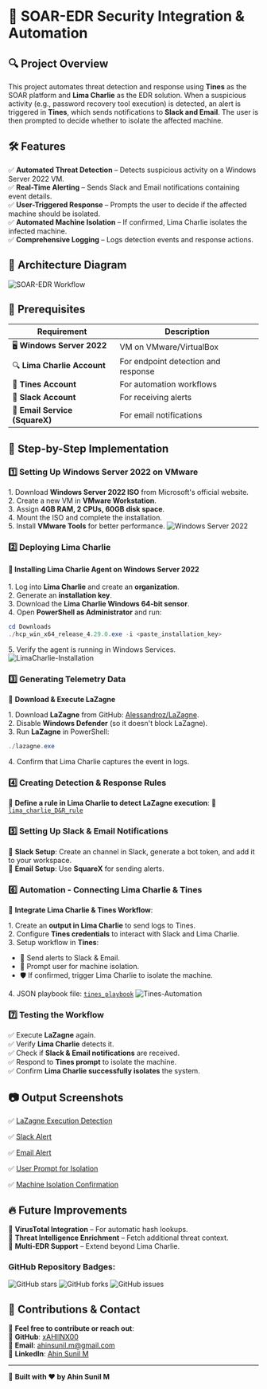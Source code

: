 # 🚀 SOAR-EDR Security Integration & Automation

## 🔍 Project Overview
This project automates threat detection and response using **Tines** as the SOAR platform and **Lima Charlie** as the EDR solution. When a suspicious activity (e.g., password recovery tool execution) is detected, an alert is triggered in **Tines**, which sends notifications to **Slack and Email**. The user is then prompted to decide whether to isolate the affected machine.

## 🛠 Features
✅ **Automated Threat Detection** – Detects suspicious activity on a Windows Server 2022 VM.  
✅ **Real-Time Alerting** – Sends Slack and Email notifications containing event details.  
✅ **User-Triggered Response** – Prompts the user to decide if the affected machine should be isolated.  
✅ **Automated Machine Isolation** – If confirmed, Lima Charlie isolates the infected machine.  
✅ **Comprehensive Logging** – Logs detection events and response actions.

## 📌 Architecture Diagram
![SOAR-EDR Workflow](https://github.com/user-attachments/assets/c81de9e0-f78e-4b27-8018-c4cef2012d78)

## 🔧 Prerequisites
| Requirement               | Description                                        |
|---------------------------|----------------------------------------------------|
| 🖥 **Windows Server 2022** | VM on VMware/VirtualBox                           |
| 🔍 **Lima Charlie Account** | For endpoint detection and response              |
| 🤖 **Tines Account**       | For automation workflows                         |
| 📩 **Slack Account**       | For receiving alerts                             |
| 📧 **Email Service (SquareX)** | For email notifications                     |


## 🚀 Step-by-Step Implementation

### 1️⃣ Setting Up Windows Server 2022 on VMware
1️. Download **Windows Server 2022 ISO** from Microsoft's official website.  
2️. Create a new VM in **VMware Workstation**.  
3️. Assign **4GB RAM, 2 CPUs, 60GB disk space**.  
4️. Mount the ISO and complete the installation.  
5️. Install **VMware Tools** for better performance.
![Windows Server 2022](https://github.com/user-attachments/assets/8a19edcc-bad9-4d5e-9276-f735be44c02a)

### 2️⃣ Deploying Lima Charlie
#### 🔹 Installing Lima Charlie Agent on Windows Server 2022
1️. Log into **Lima Charlie** and create an **organization**.  
2️. Generate an **installation key**.  
3️. Download the **Lima Charlie Windows 64-bit sensor**.  
4️. Open **PowerShell as Administrator** and run:  
   ```powershell
   cd Downloads
   ./hcp_win_x64_release_4.29.0.exe -i <paste_installation_key>
   ```
5️. Verify the agent is running in Windows Services.
![LimaCharlie-Installation](https://github.com/user-attachments/assets/0700bcf4-b283-41f2-bf13-0acdcb896b7b)

### 3️⃣ Generating Telemetry Data
🔹 **Download & Execute LaZagne**

1️. Download **LaZagne** from GitHub: [Alessandroz/LaZagne](https://github.com/Alessandroz/LaZagne).  
2️. Disable **Windows Defender** (so it doesn't block LaZagne).  
3️. Run **LaZagne** in PowerShell:
   ```powershell
   ./lazagne.exe
   ```
4️. Confirm that Lima Charlie captures the event in logs.

### 4️⃣ Creating Detection & Response Rules
📌 **Define a rule in Lima Charlie to detect LaZagne execution**:
🔗 [`lima_charlie_D&R_rule`](https://github.com/xAHIINX00/SOAR-EDR-Automation/blob/main/Rules/lima_charlie_D%26R_rule.json)

### 5️⃣ Setting Up Slack & Email Notifications
🔹 **Slack Setup**: Create an channel in Slack, generate a bot token, and add it to your workspace.  
🔹 **Email Setup**: Use **SquareX** for sending alerts.

### 6️⃣ Automation - Connecting Lima Charlie & Tines
🤖 **Integrate Lima Charlie & Tines Workflow**:

1️. Create an **output in Lima Charlie** to send logs to Tines.  
2️. Configure **Tines credentials** to interact with Slack and Lima Charlie.  
3️. Setup workflow in **Tines**:
   - 📩 Send alerts to Slack & Email.
   - 🔄 Prompt user for machine isolation.
   - 🛡 If confirmed, trigger Lima Charlie to isolate the machine.
     
4️. JSON playbook file: [`tines_playbook`](https://github.com/xAHIINX00/SOAR-EDR-Automation/blob/main/playbook/tines_playbook.json)
![Tines-Automation](https://github.com/user-attachments/assets/4bb227bb-f7cc-4e5f-b3d5-d4f1d1e7cc23)

### 7️⃣ Testing the Workflow
✅ Execute **LaZagne** again.  
✅ Verify **Lima Charlie** detects it.  
✅ Check if **Slack & Email notifications** are received.  
✅ Respond to **Tines prompt** to isolate the machine.  
✅ Confirm **Lima Charlie successfully isolates** the system.

## 📷 Output Screenshots
✅ [LaZagne Execution Detection](https://github.com/xAHIINX00/SOAR-EDR-Automation/blob/main/Output/Detection.png) 

✅ [Slack Alert](https://github.com/xAHIINX00/SOAR-EDR-Automation/blob/main/Output/Slack.png)

✅ [Email Alert](https://github.com/xAHIINX00/SOAR-EDR-Automation/blob/main/Output/Email.png) 

✅ [User Prompt for Isolation](https://github.com/xAHIINX00/SOAR-EDR-Automation/blob/main/Output/User-Prompt.png) 

✅ [Machine Isolation Confirmation](https://github.com/xAHIINX00/SOAR-EDR-Automation/blob/main/Output/ISOLATION-STATUS.png)

## 🔥 Future Improvements
🔹 **VirusTotal Integration** – For automatic hash lookups.  
🔹 **Threat Intelligence Enrichment** – Fetch additional threat context.  
🔹 **Multi-EDR Support** – Extend beyond Lima Charlie.

### GitHub Repository Badges:
![GitHub stars](https://img.shields.io/github/stars/xAHIINX00/SOAR-EDR-Automation.svg)
![GitHub forks](https://img.shields.io/github/forks/xAHIINX00/SOAR-EDR-Automation.svg)
![GitHub issues](https://img.shields.io/github/issues/xAHIINX00/SOAR-EDR-Automation.svg)


## 🤝 Contributions & Contact
🚀 **Feel free to contribute or reach out**:  
🔗 **GitHub**: [xAHIINX00](https://github.com/xAHIINX00)  
📧 **Email**: [ahinsunil.m@gmail.com](mailto:ahinsunil.m@gmail.com)  
💼 **LinkedIn**: [Ahin Sunil M](https://www.linkedin.com/in/ahin-sunil-m-/) 

---
🚀 **Built with ❤️ by Ahin Sunil M**
